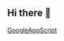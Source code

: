 ## Hi there 👋
[GoogleAppScript](https://docs.google.com/spreadsheets/d/1YXM-Kn756XRxCBd6g12LKEMtB_3y9HTGETNqEvlPfIs/edit?gid=0#gid=0)


<!--
**Washing101/washing101** is a ✨ _special_ ✨ repository because its `README.md` (this file) appears on your GitHub profile.

Here are some ideas to get you started:

- 🔭 I’m currently working on ...
- 🌱 I’m currently learning ...
- 👯 I’m looking to collaborate on ...
- 🤔 I’m looking for help with ...
- 💬 Ask me about ...
- 📫 How to reach me: ...
- 😄 Pronouns: ...
- ⚡ Fun fact: ...
-->

